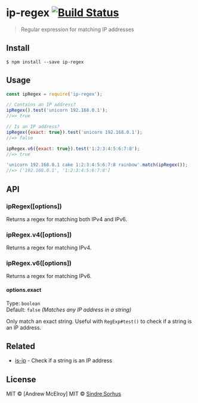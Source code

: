 # ip-regex [![Build Status](https://travis-ci.org/sindresorhus/ip-regex.svg?branch=master)](https://travis-ci.org/sindresorhus/ip-regex)

> Regular expression for matching IP addresses


## Install

```
$ npm install --save ip-regex
```


## Usage

```js
const ipRegex = require('ip-regex');

// Contains an IP address?
ipRegex().test('unicorn 192.168.0.1');
//=> true

// Is an IP address?
ipRegex({exact: true}).test('unicorn 192.168.0.1');
//=> false

ipRegex.v6({exact: true}).test('1:2:3:4:5:6:7:8');
//=> true

'unicorn 192.168.0.1 cake 1:2:3:4:5:6:7:8 rainbow'.match(ipRegex());
//=> ['192.168.0.1', '1:2:3:4:5:6:7:8']
```


## API

### ipRegex([options])

Returns a regex for matching both IPv4 and IPv6.

### ipRegex.v4([options])

Returns a regex for matching IPv4.

### ipRegex.v6([options])

Returns a regex for matching IPv6.

#### options.exact

Type: `boolean`<br>
Default: `false` *(Matches any IP address in a string)*

Only match an exact string. Useful with `RegExp#test()` to check if a string is an IP address.


## Related

- [is-ip](https://github.com/sindresorhus/is-ip) - Check if a string is an IP address


## License
MIT © [Andrew McElroy]
MIT © [Sindre Sorhus](https://sindresorhus.com)
